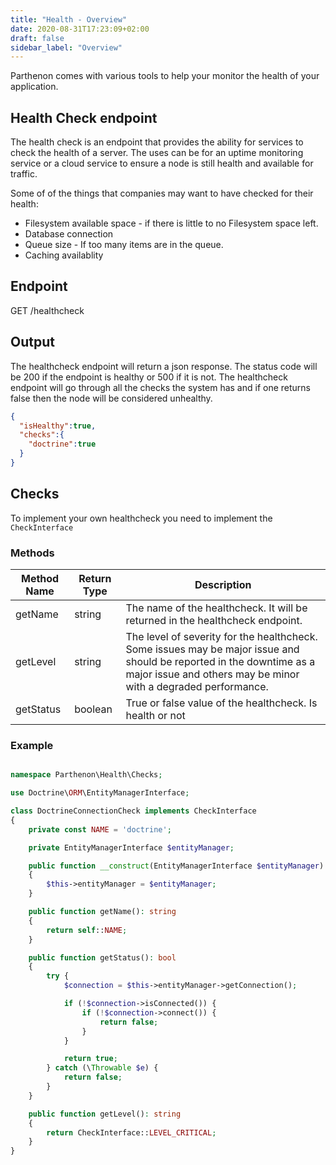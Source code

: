 ```yaml
---
title: "Health - Overview"
date: 2020-08-31T17:23:09+02:00
draft: false
sidebar_label: "Overview"
---
```

Parthenon comes with various tools to help your monitor the health of your application.

## Health Check endpoint

The health check is an endpoint that provides the ability for services to check the health of a server. The uses can be for an uptime monitoring service or a cloud service to ensure a node is still health and available for traffic.

Some of of the things that companies may want to have checked for their health:

* Filesystem available space - if there is little to no Filesystem space left.
* Database connection
* Queue size - If too many items are in the queue.
* Caching availablity

## Endpoint

GET /healthcheck

## Output

The healthcheck endpoint will return a json response. The status code will be 200 if the endpoint is healthy or 500 if it is not. The healthcheck endpoint will go through all the checks the system has and if one returns false then the node will be considered unhealthy.

```json
{
  "isHealthy":true,
  "checks":{
    "doctrine":true
  }
}
```

## Checks

To implement your own healthcheck you need to implement the `CheckInterface`

### Methods

| Method Name | Return Type | Description |
| --- | --- | --- |
| getName | string | The name of the healthcheck. It will be returned in the healthcheck endpoint. |
| getLevel | string | The level of severity for the healthcheck. Some issues may be major issue and should be reported in the downtime as a major issue and others may be minor with a degraded performance. |
| getStatus | boolean | True or false value of the healthcheck. Is health or not |


### Example

```php

namespace Parthenon\Health\Checks;

use Doctrine\ORM\EntityManagerInterface;

class DoctrineConnectionCheck implements CheckInterface
{
    private const NAME = 'doctrine';

    private EntityManagerInterface $entityManager;

    public function __construct(EntityManagerInterface $entityManager)
    {
        $this->entityManager = $entityManager;
    }

    public function getName(): string
    {
        return self::NAME;
    }

    public function getStatus(): bool
    {
        try {
            $connection = $this->entityManager->getConnection();

            if (!$connection->isConnected()) {
                if (!$connection->connect()) {
                    return false;
                }
            }

            return true;
        } catch (\Throwable $e) {
            return false;
        }
    }

    public function getLevel(): string
    {
        return CheckInterface::LEVEL_CRITICAL;
    }
}
```

